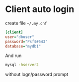 # Client auto login
create file `~/.my.cnf`
```ini
[client]
user="dbuser"
password="Psf$#543"
database="mydb1"
```

And run
```bash
mysql -hserver2
```
without logn/password prompt
